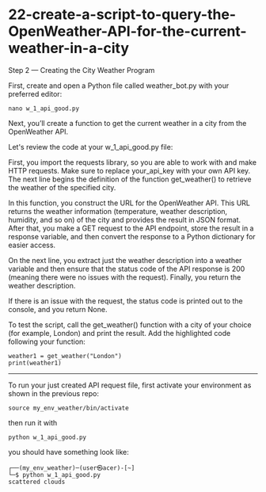 # 22-create-a-script-to-query-the-OpenWeather-API-for-the-current-weather-in-a-city

Step 2 — Creating the City Weather Program

First, create and open a Python file called weather_bot.py with your preferred editor:

    nano w_1_api_good.py

Next, you’ll create a function to get the current weather in a city from the OpenWeather API. 

Let's review the code at your w_1_api_good.py file:

First, you import the requests library, so you are able to work with and make HTTP requests. Make sure to replace your_api_key with your own API key. The next line begins the definition of the function get_weather() to retrieve the weather of the specified city.

In this function, you construct the URL for the OpenWeather API. This URL returns the weather information (temperature, weather description, humidity, and so on) of the city and provides the result in JSON format. After that, you make a GET request to the API endpoint, store the result in a response variable, and then convert the response to a Python dictionary for easier access.

On the next line, you extract just the weather description into a weather variable and then ensure that the status code of the API response is 200 (meaning there were no issues with the request). Finally, you return the weather description.

If there is an issue with the request, the status code is printed out to the console, and you return None.

To test the script, call the get_weather() function with a city of your choice (for example, London) and print the result. Add the highlighted code following your function:

    weather1 = get_weather("London")
    print(weather1)

*****

To run your just created API request file, first activate your environment as shown in the previous repo:

    source my_env_weather/bin/activate

then run it with

    python w_1_api_good.py

you should have something look like:

    ┌──(my_env_weather)─(user㉿acer)-[~]
    └─$ python w_1_api_good.py            
    scattered clouds
